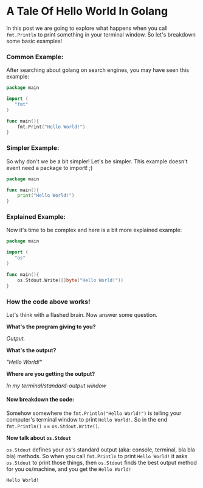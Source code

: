 # A Tale Of Hello World In Golang

In this post we are going to explore what happens when you call `fmt.Println` to print something in your terminal window. So let's breakdown some basic examples!

### Common Example:

After searching about golang on search engines, you may have seen this example:

```Go
package main

import (
   "fmt"
)

func main(){
	fmt.Print("Hello World!")
}

```

### Simpler Example:

So why don't we be a bit simpler! Let's be simpler. This example doesn't event need a package to import! ;)

```Go
package main

func main(){
	print("Hello World!")
}
```

### Explained Example:

Now it's time to be complex and here is a bit more explained example:

```Go
package main

import (
   "os"
)

func main(){
	os.Stdout.Write([]byte("Hello World!"))
}

```

### How the code above works!

Let's think with a flashed brain. Now answer some question.

**What's the program giving to you?**

*Output.*

**What's the output?**

*"Hello World!"*

**Where are you getting the output?**

*In my terminal/standard-output window*

#### Now breakdown the code:

Somehow somewhere the `fmt.Println("Hello World!")` is telling your computer's terminal window to print `Hello World!`. So in the end `fmt.Println()` == `os.Stdout.Write()`. 

**Now talk about `os.Stdout`**

`os.Stdout` defines your os's standard output (aka: console, terminal, bla bla bla) methods. So when you call `fmt.Println` to print `Hello World!` it asks `os.Stdout` to print those things, then `os.Stdout` finds the best output method for you os/machine, and you get the `Hello World!`

```Txt
Hello World!
```

